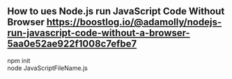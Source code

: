 ## How to ues Node.js run JavaScript Code Without Browser  https://boostlog.io/@adamolly/nodejs-run-javascript-code-without-a-browser-5aa0e52ae922f1008c7efbe7  
npm init  
node JavaScriptFileName.js